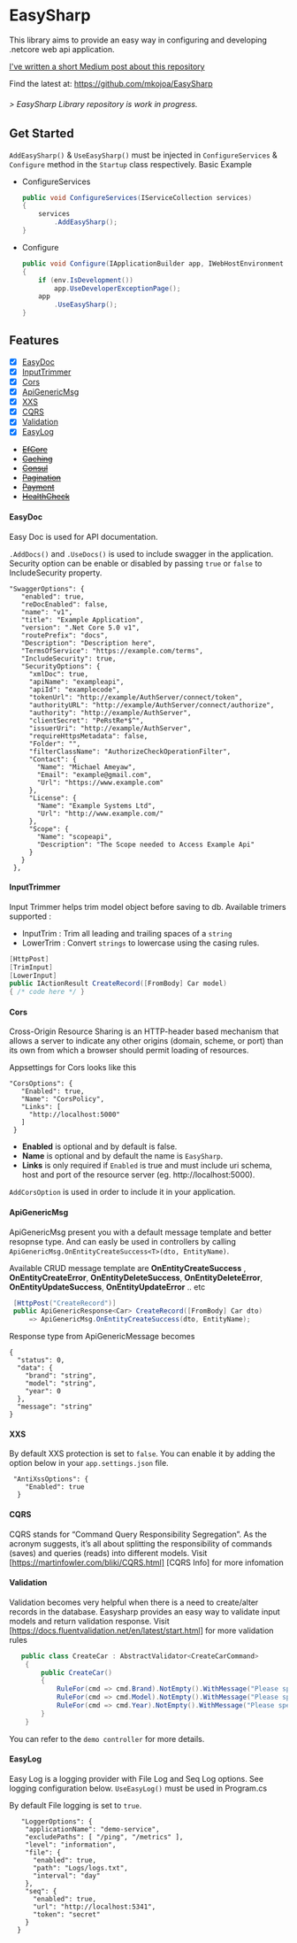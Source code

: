 # EasySharp
This library aims to provide an easy way in configuring and developing .netcore web api application.

   [I've written a short Medium post about this repository](https://medium.com)
   
Find the latest at: https://github.com/mkojoa/EasySharp

###### > EasySharp Library repository is work in progress.

## Get Started
`AddEasySharp()` & `UseEasySharp()` must be injected in `ConfigureServices` & `Configure` method in the `Startup` class respectively.
Basic Example

- ConfigureServices

   ```c#
   public void ConfigureServices(IServiceCollection services)
   {
       services
           .AddEasySharp();
   }
   ```

- Configure

   ```c#
   public void Configure(IApplicationBuilder app, IWebHostEnvironment env)
   {
       if (env.IsDevelopment())
           app.UseDeveloperExceptionPage();
       app
           .UseEasySharp();
   }
   ```

## Features
- [x] [EasyDoc](#EasyDoc)
- [X] [InputTrimmer](#InputTrimmer)
- [X] [Cors](#Cors)
- [X] [ApiGenericMsg](#ApiGenericMsg)
- [X] [XXS](#XXS)
- [X] [CQRS](#CQRS)
- [X] [Validation](#Validation)
- [X] [EasyLog](#EasyLog)
- [~~EfCore~~](#EfCore)
- [~~Caching~~](#Caching)
- [~~Consul~~](#Consul)
- [~~Pagination~~](#Pagination)
- [~~Payment~~](#Payment)
- [~~HealthCheck~~](#HealthCheck)
      
#### EasyDoc
Easy Doc is used for API documentation.

`.AddDocs()` and `.UseDocs()` is used to include swagger in the application.
 Security option can be enable or disabled by passing `true` or `false` to IncludeSecurity property.
 
 ```
"SwaggerOptions": {
    "enabled": true,
    "reDocEnabled": false,
    "name": "v1",
    "title": "Example Application",
    "version": ".Net Core 5.0 v1",
    "routePrefix": "docs",
    "Description": "Description here",
    "TermsOfService": "https://example.com/terms",
    "IncludeSecurity": true,
    "SecurityOptions": {
      "xmlDoc": true,
      "apiName": "exampleapi",
      "apiId": "examplecode",
      "tokenUrl": "http://example/AuthServer/connect/token",
      "authorityURL": "http://example/AuthServer/connect/authorize",
      "authority": "http://example/AuthServer",
      "clientSecret": "PeRstRe*$^",
      "issuerUri": "http://example/AuthServer",
      "requireHttpsMetadata": false,
      "Folder": "",
      "filterClassName": "AuthorizeCheckOperationFilter",
      "Contact": {
        "Name": "Michael Ameyaw",
        "Email": "example@gmail.com",
        "Url": "https://www.example.com"
      },
      "License": {
        "Name": "Example Systems Ltd",
        "Url": "http://www.example.com/"
      },
      "Scope": {
        "Name": "scopeapi",
        "Description": "The Scope needed to Access Example Api"
      }
    }
  },
```

#### InputTrimmer
Input Trimmer helps trim model object before saving to db. Available trimers supported :
 
 - InputTrim : Trim all leading and trailing spaces of a `string`
 - LowerTrim : Convert `strings` to lowercase using the casing rules.
 
 ```c#
 [HttpPost]
 [TrimInput]
 [LowerInput]
 public IActionResult CreateRecord([FromBody] Car model)
 { /* code here */ }
 ```
 
 #### Cors 
 Cross-Origin Resource Sharing  is an HTTP-header based mechanism that allows a server to indicate any other origins (domain, scheme, or port) than its own from which a browser should permit loading of resources.
 
 Appsettings for Cors looks like this
 
 ```
 "CorsOptions": {
    "Enabled": true,
    "Name": "CorsPolicy",
    "Links": [
      "http://localhost:5000"
    ]
  }
 ```
- **Enabled** is optional and by default is false.
- **Name** is optional and by default the name is `EasySharp`.
- **Links** is only required if `Enabled` is true and must include uri schema, host and port of the resource server (eg. http://localhost:5000).

`AddCorsOption` is used in order to include it in your application.


#### ApiGenericMsg 
ApiGenericMsg present you with a default message template and better resopnse type.
And can easly be used in controllers by calling `ApiGenericMsg.OnEntityCreateSuccess<T>(dto, EntityName)`.

Available CRUD message template are  **OnEntityCreateSuccess** , **OnEntityCreateError**, **OnEntityDeleteSuccess**, **OnEntityDeleteError**, 
**OnEntityUpdateSuccess**, **OnEntityUpdateError** .. etc

```c#
 [HttpPost("CreateRecord")]
 public ApiGenericResponse<Car> CreateRecord([FromBody] Car dto) 
     => ApiGenericMsg.OnEntityCreateSuccess(dto, EntityName);
```
Response type from ApiGenericMessage becomes

```
{
  "status": 0,
  "data": {
    "brand": "string",
    "model": "string",
    "year": 0
  },
  "message": "string"
}
```

#### XXS
By default XXS protection is set to `false`. You can enable it by adding the option below in your `app.settings.json` file.

```
 "AntiXssOptions": {
    "Enabled": true
  }
```

#### CQRS
CQRS stands for “Command Query Responsibility Segregation”. As the acronym suggests, it’s all about splitting the responsibility of commands (saves) and queries (reads) into different models. Visit [https://martinfowler.com/bliki/CQRS.html] [CQRS Info] for more infomation

#### Validation
Validation becomes very helpful when there is a need to create/alter records in the database. Easysharp provides an easy way to validate input models and return validation response. Visit [https://docs.fluentvalidation.net/en/latest/start.html] for more validation rules

```c#
   public class CreateCar : AbstractValidator<CreateCarCommand>
    {
        public CreateCar()
        {
            RuleFor(cmd => cmd.Brand).NotEmpty().WithMessage("Please specify Brand");
            RuleFor(cmd => cmd.Model).NotEmpty().WithMessage("Please specify Model");
            RuleFor(cmd => cmd.Year).NotEmpty().WithMessage("Please specify Year");
        }
    }
```
You can refer to the `demo controller` for more details.

#### EasyLog
Easy Log is a logging provider with File Log and Seq Log options. See logging configuration below. `UseEasyLog()` must be used in Program.cs

By default File logging is set to `true`. 

```
   "LoggerOptions": {
    "applicationName": "demo-service",
    "excludePaths": [ "/ping", "/metrics" ],
    "level": "information",
    "file": {
      "enabled": true,
      "path": "Logs/logs.txt",
      "interval": "day"
    },
    "seq": {
      "enabled": true,
      "url": "http://localhost:5341",
      "token": "secret"
    }
  }
```
